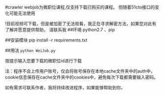 #crawler
webjob为微职位课程,仅支持下载已购买的课程。
但随着51cto接口的变化可能无法使用

!目前视频可下载，但是被加密了无法观看，我正在寻求解密方法，如果您对此有了解并愿意提供帮助，
请联系我
##环境
python2.7 、pip

##安装模块
pip install -r requirements.txt

##用法
```python WeiJob.py```

按提示输入您要下载的微职位id进行下载

注：程序不会上传用户账号，仅会将账号保存在本地cache文件夹中的auth中，
cookie信息保存在cache文件夹中的cookies中，避免每次下载都需要输入密码。

如有需求可联系作者，我将持续改进程序，如果能够帮助到你。
